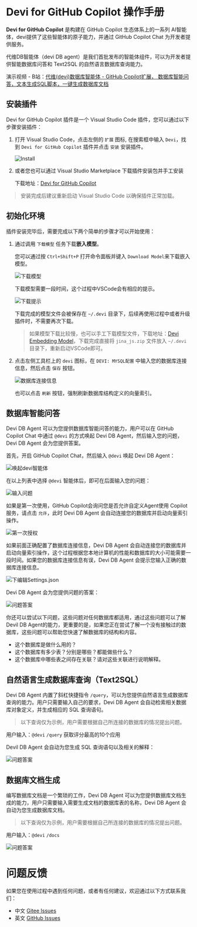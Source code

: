 # Devi for GitHub Copilot 操作手册

**Devi for GitHub Copilot** 是构建在 GitHub Copilot 生态体系上的一系列 AI智能体，devi提供了这些智能体的原子能力，并通过 GitHub Copilot Chat 为开发者提供服务。

代维DB智能体（devi DB agent）是我们首批发布的智能体组件，可以为开发者提供智能数据库问答和 Text2SQL 的自然语言数据库查询能力。

演示视频 - B站：[代维(devi)数据库智能体 - GitHub Copilot扩展， 数据库智能问答，文本生成SQL脚本，一键生成数据库文档](https://www.bilibili.com/video/BV1XmsLepEdR/)

## 安装插件

Devi for GitHub Copilot 插件是一个 Visual Studio Code 插件，您可以通过以下步骤安装插件：

1. 打开 Visual Studio Code，点击左侧的 `扩展` 图标, 在搜索框中输入 `Devi`，找到 `Devi for GitHub Copilot` 插件并点击 `安装` 安装插件。

    ![Install](./images/devi_install_01.png)


2. 或者您也可以通过 Visual Studio Marketplace 下载插件安装包并手工安装

    下载地址：[Devi for GitHub Copilot](https://marketplace.visualstudio.com/items?itemName=leansoftx.leansoftx-devi-copilot)

> 安装完成后建议重新启动 Visual Studio Code 以确保插件正常加载。

## 初始化环境

插件安装完毕后，需要完成以下两个简单的步骤才可以开始使用：

1. 通过调用 `下载模型` 任务下载**嵌入模型**。

    您可以通过按 `Ctrl+Shift+P` 打开命令面板并键入 `Download Model`来下载嵌入模型。

    ![下载模型](./images/devi_init_01.png)

    下载模型需要一段时间，这个过程中VSCode会有相应的提示。

    ![下载提示](./images/devi_init_02.png)

    下载完成的模型文件会被保存在 `~/.devi` 目录下，后续再使用过程中或者升级插件时，不需要再次下载。

    > 如果模型下载比较慢，也可以手工下载模型文件，下载地址：[Devi Embedding Model](https://smartidedl.blob.core.chinacloudapi.cn/devi/model/jina_js.zip)，下载完成直接将 `jina_js.zip` 文件放入 `~/.devi` 目录下，重新启动VSCode即可。

2. 点击左侧工具栏上的 `devi` 图标，在 `DEVI: MYSQL配置` 中输入您的数据库连接信息，然后点击 `保存` 按钮。

    ![数据库连接信息](./images/devi_init_mysql.png)

    也可以点击 `刷新` 按钮，强制刷新数据库结构定义的向量索引。

## 数据库智能问答

Devi DB Agent 可以为您提供数据库智能问答的能力，用户可以在 GitHub Copilot Chat 中通过 `@devi` 的方式唤起 Devi DB Agent，然后输入您的问题，Devi DB Agent 会为您提供答案。

首先，开启 GitHub Copilot Chat，然后输入 `@devi` 唤起 Devi DB Agent：

![唤起devi智能体](./images/devi_qa_01.png)

在以上列表中选择 `@devi` 智能体后，即可在后面输入您的问题：

![输入问题](./images/devi_qa_02.png)

如果是第一次使用，GitHub Copilot会询问您是否允许自定义Agent使用 Copilot 服务，请点击 `允许`，此时 Devi DB Agent 会自动连接您的数据库并启动向量索引操作。

![第一次授权](./images/copilot_warnning.png)

如果前面正确配置了数据库连接信息，Devi DB Agent 会自动连接您的数据库并启动向量索引操作，这个过程根据您本地计算机的性能和数据库的大小可能需要一段时间。如果您的数据库连接信息有误，Devi DB Agent 会提示您输入正确的数据库连接信息。

![下编辑Settings.json](./images/devi_init_05.png)

Devi DB Agent 会为您提供问题的答案：

![问题答案](./images/devi_qa_03.png)

你还可以尝试以下问题，这些问题对任何数据库都适用，通过这些问题可以了解Devil DB Agent的能力，更重要的是，如果您正在尝试了解一个没有接触过的数据库，这些问题可以帮助您快速了解数据库的结构和内容。

- 这个数据库是做什么用的？
- 这个数据库有多少表？分别是哪些？都能做些什么？
- 这个数据库中哪些表之间存在关联？请对这些关联进行说明解释。

## 自然语言生成数据库查询（Text2SQL）

Devi DB Agent 内置了斜杠快捷指令 `/query`，可以为您提供自然语言生成数据库查询的能力。用户只需要输入自己的要求，Devi DB Agent 会自动检索相关数据库对象定义，并生成相应的 SQL 查询语句。

> 以下查询仅为示例，用户需要根据自己所连接的数据库的情况提出问题。

用户输入：`@devi` `/query` 获取评分最高的10个应用

Devil DB Agent 会自动为您生成 SQL 查询语句以及相关的解释：

![问题答案](./images/devi_query_01.png)


## 数据库文档生成

编写数据库文档是一个繁琐的工作，Devi DB Agent 可以为您提供数据库文档生成的能力，用户只需要输入需要生成文档的数据库表的名称，Devi DB Agent 会自动为您生成数据库文档。

> 以下查询仅为示例，用户需要根据自己所连接的数据库的情况提出问题。

用户输入：`@devi` `/docs` 

![问题答案](./images/devi_docs_01.png)


# 问题反馈

如果您在使用过程中遇到任何问题，或者有任何建议，欢迎通过以下方式联系我们：

- 中文 [Gitee Issues](https://gitee.com/devi-run/devi-github-copilot-extension/issues)
- 英文 [GitHub Issues](https://github.com/devi-run/devi-github-copilot-extension/issues)
